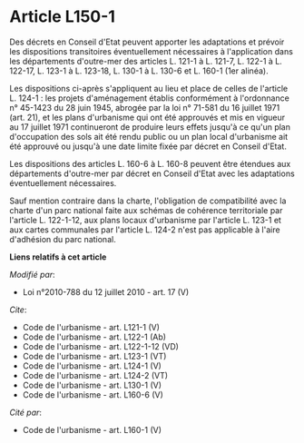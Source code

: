 # Article L150-1

Des décrets en Conseil d'Etat peuvent apporter les adaptations et prévoir les dispositions transitoires éventuellement
nécessaires à l'application dans les départements d'outre-mer des articles L. 121-1 à L. 121-7, L. 122-1 à L. 122-17, L.
123-1 à L. 123-18, L. 130-1 à L. 130-6 et L. 160-1 (1er alinéa). 

Les dispositions ci-après s'appliquent au lieu et place de celles de l'article L. 124-1 : les projets d'aménagement établis
conformément à l'ordonnance n° 45-1423 du 28 juin 1945, abrogée par la loi n° 71-581 du 16 juillet 1971 (art. 21), et les
plans d'urbanisme qui ont été approuvés et mis en vigueur au 17 juillet 1971 continueront de produire leurs effets jusqu'à ce
qu'un plan d'occupation des sols ait été rendu public ou un plan local d'urbanisme ait été approuvé ou jusqu'à une date
limite fixée par décret en Conseil d'Etat. 

Les dispositions des articles L. 160-6 à L. 160-8 peuvent être étendues aux départements d'outre-mer par décret en Conseil
d'Etat avec les adaptations éventuellement nécessaires. 

Sauf mention contraire dans la charte, l'obligation de compatibilité avec la charte d'un parc national faite aux schémas de
cohérence territoriale par l'article L. 122-1-12, aux plans locaux d'urbanisme par l'article L. 123-1 et aux cartes
communales par l'article L. 124-2 n'est pas applicable à l'aire d'adhésion du parc national.

**Liens relatifs à cet article**

_Modifié par_:

  - Loi n°2010-788 du 12 juillet 2010 - art. 17 (V)

_Cite_:

  - Code de l'urbanisme - art. L121-1 (V)
  - Code de l'urbanisme - art. L122-1 (Ab)
  - Code de l'urbanisme - art. L122-1-12 (VD)
  - Code de l'urbanisme - art. L123-1 (VT)
  - Code de l'urbanisme - art. L124-1 (V)
  - Code de l'urbanisme - art. L124-2 (VT)
  - Code de l'urbanisme - art. L130-1 (V)
  - Code de l'urbanisme - art. L160-6 (V)

_Cité par_:

  - Code de l'urbanisme - art. L160-1 (V)
